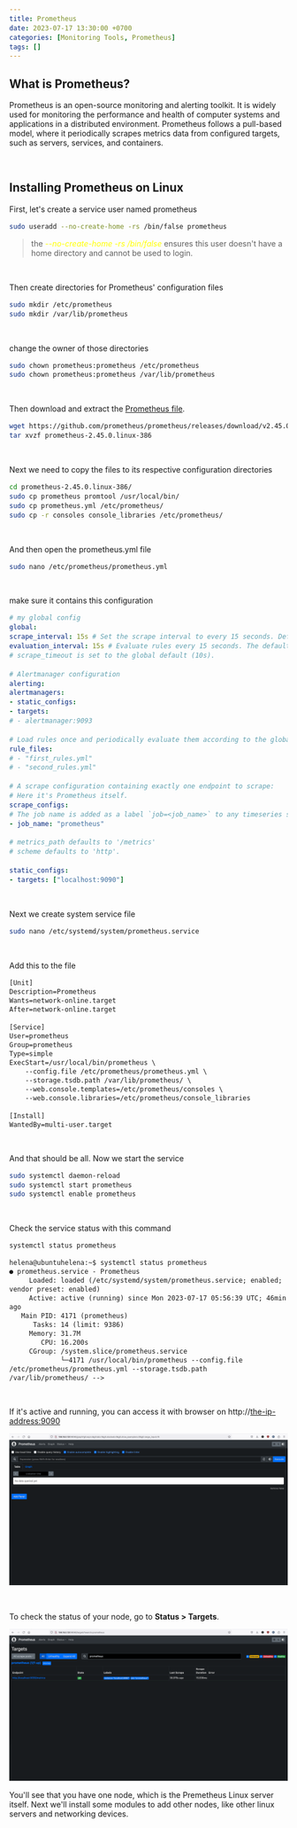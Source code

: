 ```yaml
---
title: Prometheus
date: 2023-07-17 13:30:00 +0700
categories: [Monitoring Tools, Prometheus]
tags: []
---
```


## What is Prometheus?

Prometheus is an open-source monitoring and alerting toolkit. It is widely used for monitoring the performance and health of computer systems and applications in a distributed environment. Prometheus follows a pull-based model, where it periodically scrapes metrics data from configured targets, such as servers, services, and containers.

<br>

## Installing Prometheus on Linux

First, let's create a service user named prometheus

```bash
sudo useradd --no-create-home -rs /bin/false prometheus
```
> the <span style="color:yellow">*--no-create-home -rs /bin/false* </span> ensures this user doesn't have a home directory and cannot be used to login.

<br>

Then create directories for Prometheus' configuration files

```bash
sudo mkdir /etc/prometheus
sudo mkdir /var/lib/prometheus
```

<br>

change the owner of those directories
```bash
sudo chown prometheus:prometheus /etc/prometheus
sudo chown prometheus:prometheus /var/lib/prometheus
```

<br>

Then download and extract the [Prometheus file](https://prometheus.io/download/).

```bash
wget https://github.com/prometheus/prometheus/releases/download/v2.45.0/prometheus-2.45.0.linux-amd64.tar.gz
tar xvzf prometheus-2.45.0.linux-386
```

<br>

Next we need to copy the files to its respective configuration directories 

```bash
cd prometheus-2.45.0.linux-386/
sudo cp prometheus promtool /usr/local/bin/
sudo cp prometheus.yml /etc/prometheus/
sudo cp -r consoles console_libraries /etc/prometheus/
```

<br>

And then open the prometheus.yml file

```bash
sudo nano /etc/prometheus/prometheus.yml
```

<br>

make sure it contains this configuration

```yml
# my global config
global:
scrape_interval: 15s # Set the scrape interval to every 15 seconds. Default is every 1 minute.
evaluation_interval: 15s # Evaluate rules every 15 seconds. The default is every 1 minute.
# scrape_timeout is set to the global default (10s).

# Alertmanager configuration
alerting:
alertmanagers:
- static_configs:
- targets:
# - alertmanager:9093

# Load rules once and periodically evaluate them according to the global 'evaluation_interval'.
rule_files:
# - "first_rules.yml"
# - "second_rules.yml"

# A scrape configuration containing exactly one endpoint to scrape:
# Here it's Prometheus itself.
scrape_configs:
# The job name is added as a label `job=<job_name>` to any timeseries scraped from this config.
- job_name: "prometheus"

# metrics_path defaults to '/metrics'
# scheme defaults to 'http'.

static_configs:
- targets: ["localhost:9090"]
```

<br>

Next we create system service file

```bash
sudo nano /etc/systemd/system/prometheus.service
```

<br>

Add this to the file
```
[Unit]
Description=Prometheus
Wants=network-online.target
After=network-online.target

[Service]
User=prometheus
Group=prometheus
Type=simple
ExecStart=/usr/local/bin/prometheus \
    --config.file /etc/prometheus/prometheus.yml \
    --storage.tsdb.path /var/lib/prometheus/ \
    --web.console.templates=/etc/prometheus/consoles \
    --web.console.libraries=/etc/prometheus/console_libraries

[Install]
WantedBy=multi-user.target
```

<br>

And that should be all. Now we start the service

```bash
sudo systemctl daemon-reload
sudo systemctl start prometheus
sudo systemctl enable prometheus
```

<br>

Check the service status with this command
```bash
systemctl status prometheus
```
```
helena@ubuntuhelena:~$ systemctl status prometheus
● prometheus.service - Prometheus
     Loaded: loaded (/etc/systemd/system/prometheus.service; enabled; vendor preset: enabled)
     Active: active (running) since Mon 2023-07-17 05:56:39 UTC; 46min ago
   Main PID: 4171 (prometheus)
      Tasks: 14 (limit: 9386)
     Memory: 31.7M
        CPU: 16.200s
     CGroup: /system.slice/prometheus.service
             └─4171 /usr/local/bin/prometheus --config.file /etc/prometheus/prometheus.yml --storage.tsdb.path /var/lib/prometheus/ -->
```

<br>

If it's active and running, you can access it with browser on http://<the-ip-address:9090>

![01](/static/2023-07-17-prometheus/01.png)

<br>

To check the status of your node, go to **Status > Targets**.

![02](/static/2023-07-17-prometheus/02.png)

You'll see that you have one node, which is the Premetheus Linux server itself.
Next we'll install some modules to add other nodes, like other linux servers and networking devices.